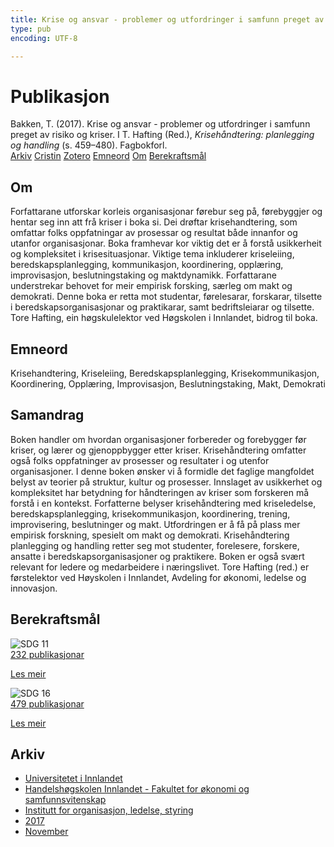 ```yaml
---
title: Krise og ansvar - problemer og utfordringer i samfunn preget av risiko og kriser
type: pub
encoding: UTF-8

---
```

<h1>Publikasjon</h1>
<article id="csl-bib-container-GH3L27QW" class="csl-bib-container">
  <div class="csl-bib-body"> <div class="csl-entry">Bakken, T. (2017). Krise og ansvar - problemer og utfordringer i samfunn preget av risiko og kriser. I T. Hafting (Red.), <i>Krisehåndtering: planlegging og handling</i> (s. 459–480). Fagbokforl.</div> </div>
  <div class="csl-bib-buttons">
    <a href="#taxonomy-article-GH3L27QW" alt="archive" class="csl-bib-button">Arkiv</a>
    <a href="https://app.cristin.no/results/show.jsf?id=1514293" alt="Cristin" class="csl-bib-button">Cristin</a>
    <a href="http://zotero.org/groups/5881554/items/GH3L27QW" alt="Zotero" class="csl-bib-button">Zotero</a>
    <a href="#keywords-article-GH3L27QW" alt="keywords" class="csl-bib-button">Emneord</a>
    <a href="#about-article-GH3L27QW" alt="about_pub" class="csl-bib-button">Om</a>
    <a href="#sdg-article-GH3L27QW" alt="sdg" class="csl-bib-button">Berekraftsmål</a>
  </div>
  <div id="csl-bib-meta-container-GH3L27QW"></div>
</article>
<div id="csl-bib-meta-GH3L27QW" class="csl-bib-meta">
  <article id="about-article-GH3L27QW" class="about_pub-article">
    <h1>Om</h1>
    Forfattarane utforskar korleis organisasjonar førebur seg på, førebyggjer og hentar seg inn att frå kriser i boka si. Dei drøftar krisehandtering, som omfattar folks oppfatningar av prosessar og resultat både innanfor og utanfor organisasjonar. Boka framhevar kor viktig det er å forstå usikkerheit og kompleksitet i krisesituasjonar. Viktige tema inkluderer kriseleiing, beredskapsplanlegging, kommunikasjon, koordinering, opplæring, improvisasjon, beslutningstaking og maktdynamikk. Forfattarane understrekar behovet for meir empirisk forsking, særleg om makt og demokrati. Denne boka er retta mot studentar, førelesarar, forskarar, tilsette i beredskapsorganisasjonar og praktikarar, samt bedriftsleiarar og tilsette. Tore Hafting, ein høgskulelektor ved Høgskolen i Innlandet, bidrog til boka.
  </article>
  <article id="keywords-article-GH3L27QW" class="keywords-article">
    <h1>Emneord</h1>
    Krisehandtering, Kriseleiing, Beredskapsplanlegging, Krisekommunikasjon, Koordinering, Opplæring, Improvisasjon, Beslutningstaking, Makt, Demokrati
  </article>
  <article id="abstract-article-GH3L27QW" class="abstract-article">
    <h1>Samandrag</h1>
    Boken handler om hvordan organisasjoner forbereder og forebygger før kriser, og lærer og gjenoppbygger etter kriser. Krisehåndtering omfatter også folks oppfatninger av prosesser og resultater i og utenfor organisasjoner. I denne boken ønsker vi å formidle det faglige mangfoldet belyst av teorier på struktur, kultur og prosesser. Innslaget av usikkerhet og kompleksitet har betydning for håndteringen av kriser som forskeren må forstå i en kontekst. Forfatterne belyser krisehåndtering med kriseledelse, beredskapsplanlegging, krisekommunikasjon, koordinering, trening, improvisering, beslutninger og makt. Utfordringen er å få på plass mer empirisk forskning, spesielt om makt og demokrati. Krisehåndtering planlegging og handling retter seg mot studenter, forelesere, forskere, ansatte i beredskapsorganisasjoner og praktikere. Boken er også svært relevant for ledere og medarbeidere i næringslivet. Tore Hafting (red.) er førstelektor ved Høyskolen i Innlandet, Avdeling for økonomi, ledelse og innovasjon.
  </article>
  <article id="sdg-article-GH3L27QW" class="sdg-article">
    <h1>Berekraftsmål</h1>
    <div class="sdg-container"><div id="sdg11" class="sdg">
        <img src="{{< params subfolder >}}images/sdg/sdg11_nn.png" class="image" alt="SDG 11">
        <div class="sdg-overlay">
          <a href="/nn/archive/?key=?sdg=11#archive" class="sdg-publication-count"><span>232</span> publikasjonar</a>
          <p><a href="https://fn.no/om-fn/fns-baerekraftsmaal/baerekraftige-byer-og-lokalsamfunn?lang=nno-NO" class="sdg-read-more">Les meir</a></p>
        </div>
      </div> <div id="sdg16" class="sdg">
        <img src="{{< params subfolder >}}images/sdg/sdg16_nn.png" class="image" alt="SDG 16">
        <div class="sdg-overlay">
          <a href="/nn/archive/?key=?sdg=16#archive" class="sdg-publication-count"><span>479</span> publikasjonar</a>
          <p><a href="https://fn.no/om-fn/fns-baerekraftsmaal/fred-rettferdighet-og-velfungerende-institusjoner?lang=nno-NO" class="sdg-read-more">Les meir</a></p>
        </div>
      </div></div>
  </article>
  <article id="taxonomy-article-GH3L27QW" class="taxonomy-article">
    <h1>Arkiv</h1>
    <ul>
      <li>
        <a href="/nn/archive/?key=3DCRN523">Universitetet i Innlandet</a>
      </li>
      <li>
        <a href="/nn/archive/?key=DU8Q9LN9">Handelshøgskolen Innlandet - Fakultet for økonomi og samfunnsvitenskap</a>
      </li>
      <li>
        <a href="/nn/archive/?key=4LUWR3ZM">Institutt for organisasjon, ledelse, styring</a>
      </li>
      <li>
        <a href="/nn/archive/?key=KF5I8TQ8">2017</a>
      </li>
      <li>
        <a href="/nn/archive/?key=Y8EBLZPM">November</a>
      </li>
    </ul>
  </article>
</div>
